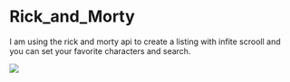 # Rick_and_Morty

I am using the rick and morty api to create a listing with infite scrooll and you can set your favorite characters and search.

<img src="/home/pictures/screenshots/75041514/192327665-3b3c6fec-4d7b-4a2c-bf8e-38298b1b05e9.png"/>
